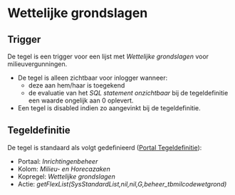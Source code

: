 # Wettelijke grondslagen

## Trigger

De tegel is een trigger voor een lijst met _Wettelijke grondslagen_ voor milieuvergunningen.

- De tegel is alleen zichtbaar voor inlogger wanneer:
  - deze aan hem/haar is toegekend
  - de evaluatie van het _SQL statement onzichtbaar_ bij de tegeldefinitie een waarde ongelijk aan 0 oplevert.
- Een tegel is disabled indien zo aangevinkt bij de tegeldefinitie.

## Tegeldefinitie

De tegel is standaard als volgt gedefinieerd ([Portal Tegeldefinitie](/instellen_inrichten/portaldefinitie/portal_tegel.md)):

- Portaal: _Inrichtingenbeheer_
- Kolom: _Milieu- en Horecazaken_
- Kopregel: _Wettelijke grondslagen_
- Actie: _getFlexList(SysStandardList,nil,nil,G,beheer_tbmilcodewetgrond)_
